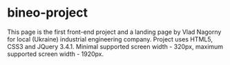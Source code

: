 # bineo-project
This page is the first front-end project and a landing page by Vlad Nagorny for local (Ukraine) industrial engineering company. Project uses HTML5, CSS3 and JQuery 3.4.1. Minimal supported screen width - 320px, maximum supported screen width - 1920px.
